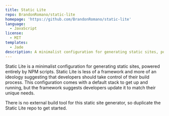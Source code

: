 ```yaml
---
title: Static Lite
repo: BrandonRomano/static-lite
homepage: 'https://github.com/BrandonRomano/static-lite'
language:
  - JavaScript
license:
  - MIT
templates:
  - Jade
description: A minimalist configuration for generating static sites, powered entirely by NPM scripts.
---
```


Static Lite is a minimalist configuration for generating static sites, powered entirely by NPM scripts.  Static Lite is less of a framework and more of an ideology suggesting that developers should take control of their build process.  This configuration comes with a default stack to get up and running, but the framework suggests developers update it to match their unique needs.

There is no external build tool for this static site generator, so duplicate the Static Lite repo to get started.

